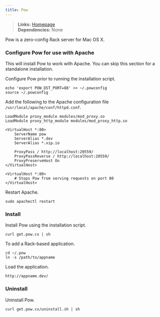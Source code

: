 ```yaml
---
title: Pow
---
```



> **Links:** [Homepage](http://pow.cx/)  
> **Dependencies:** None  


Pow is a zero-config Rack server for Mac OS X.


### Configure Pow for use with Apache

This will install Pow to work with Apache. You can skip this section for a standalone installation.

Configure Pow prior to running the installation script.

	echo 'export POW_DST_PORT=88' >> ~/.powconfig
	source ~/.powconfig



Add the following to the Apache configuration file `/usr/local/apache/conf/httpd.conf`.

	LoadModule proxy_module modules/mod_proxy.so
	LoadModule proxy_http_module modules/mod_proxy_http.so
	
	<VirtualHost *:80>
		ServerName pow
		ServerAlias *.dev
		ServerAlias *.xip.io
	
		ProxyPass / http://localhost:20559/
		ProxyPassReverse / http://localhost:20559/
		ProxyPreserveHost On
	</VirtualHost>
	
	<VirtualHost *:80>
		# Stops Pow from serving requests on port 80
	</VirtualHost>

Restart Apache.

	sudo apachectl restart


### Install

Install Pow using the installation script.

	curl get.pow.cx | sh

To add a Rack-based application.

	cd ~/.pow
	ln -s /path/to/appname

Load the application.

	http://appname.dev/


### Uninstall

Uninstall Pow.

	curl get.pow.cx/uninstall.sh | sh
